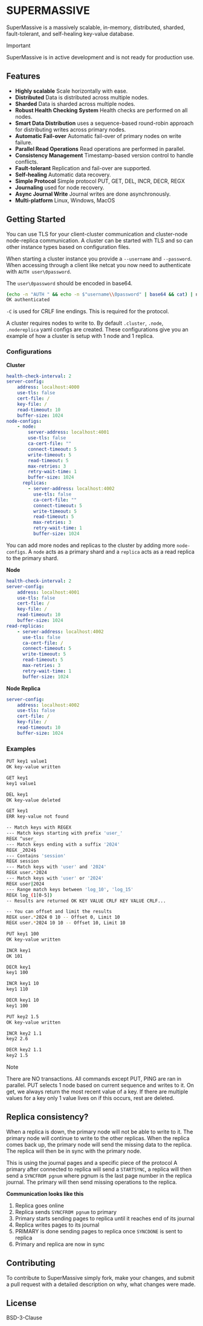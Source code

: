 # SUPERMASSIVE

SuperMassive is a massively scalable, in-memory, distributed, sharded, fault-tolerant, and self-healing key-value database.

> [!IMPORTANT]
> SuperMassive is in active development and is not ready for production use.

## Features

- **Highly scalable** Scale horizontally with ease.
- **Distributed** Data is distributed across multiple nodes.
- **Sharded** Data is sharded across multiple nodes.
- **Robust Health Checking System** Health checks are performed on all nodes.
- **Smart Data Distribution** uses a sequence-based round-robin approach for distributing writes across primary nodes.
- **Automatic Fail-over** Automatic fail-over of primary nodes on write failure.
- **Parallel Read Operations** Read operations are performed in parallel.
- **Consistency Management** Timestamp-based version control to handle conflicts.
- **Fault-tolerant** Replication and fail-over are supported.
- **Self-healing** Automatic data recovery.
- **Simple Protocol** Simple protocol PUT, GET, DEL, INCR, DECR, REGX
- **Journaling** used for node recovery.
- **Async Journal Write** Journal writes are done asynchronously.
- **Multi-platform** Linux, Windows, MacOS

## Getting Started

You can use TLS for your client-cluster communication and cluster-node node-replica communication.  A cluster can be started with TLS and so can other instance types based on configuration files.

When starting a cluster instance you provide a `--username` and `--password`.  When accessing through a client like netcat you now need to authenticate with `AUTH user\0password`.

The `user\0password` should be encoded in base64.

```bash
(echo -n "AUTH " && echo -n $"username\\0password" | base64 && cat) | nc -C localhost 4000
OK authenticated
```

`-C` is used for CRLF line endings.  This is required for the protocol.

A cluster requires nodes to write to.  By default `.cluster`, `.node`, `.nodereplica` yaml configs are created.
These configurations give you an example of how a cluster is setup with 1 node and 1 replica.

### Configurations

**Cluster**

```yaml
health-check-interval: 2
server-config:
    address: localhost:4000
    use-tls: false
    cert-file: /
    key-file: /
    read-timeout: 10
    buffer-size: 1024
node-configs:
    - node:
        server-address: localhost:4001
        use-tls: false
        ca-cert-file: ""
        connect-timeout: 5
        write-timeout: 5
        read-timeout: 5
        max-retries: 3
        retry-wait-time: 1
        buffer-size: 1024
      replicas:
        - server-address: localhost:4002
          use-tls: false
          ca-cert-file: ""
          connect-timeout: 5
          write-timeout: 5
          read-timeout: 5
          max-retries: 3
          retry-wait-time: 1
          buffer-size: 1024

```
You can add more nodes and replicas to the cluster by adding more `node-configs`.
A `node` acts as a primary shard and a `replica` acts as a read replica to the primary shard.

**Node**

```yaml
health-check-interval: 2
server-config:
    address: localhost:4001
    use-tls: false
    cert-file: /
    key-file: /
    read-timeout: 10
    buffer-size: 1024
read-replicas:
    - server-address: localhost:4002
      use-tls: false
      ca-cert-file: /
      connect-timeout: 5
      write-timeout: 5
      read-timeout: 5
      max-retries: 3
      retry-wait-time: 1
      buffer-size: 1024

```

**Node Replica**

```yaml
server-config:
    address: localhost:4002
    use-tls: false
    cert-file: /
    key-file: /
    read-timeout: 10
    buffer-size: 1024

```

### Examples

```bash
PUT key1 value1
OK key-value written

GET key1
key1 value1

DEL key1
OK key-value deleted

GET key1
ERR key-value not found

-- Match keys with REGEX
--- Match keys starting with prefix 'user_'
REGX ^user_
--- Match keys ending with a suffix '2024'
REGX _2024$
--- Contains 'session'
REGX session
--- Match keys with 'user' and '2024'
REGX user.*2024
--- Match keys with 'user' or '2024'
REGX user|2024
--- Range match keys between 'log_10', 'log_15'
REGX log_(1[0-5])
-- Results are returned OK KEY VALUE CRLF KEY VALUE CRLF...

-- You can offset and limit the results
REGX user.*2024 0 10 -- Offset 0, Limit 10
REGX user.*2024 10 10 -- Offset 10, Limit 10

PUT key1 100
OK key-value written

INCR key1
OK 101

DECR key1
key1 100

INCR key1 10
key1 110

DECR key1 10
key1 100

PUT key2 1.5
OK key-value written

INCR key2 1.1
key2 2.6

DECR key2 1.1
key2 1.5
```

> [!NOTE]
> There are NO transactions.  All commands except PUT, PING are ran in parallel.  PUT selects 1 node based on current sequence and writes to it.  On get, we always return the most recent value of a key.  If there are multiple values for a key only 1 value lives on if this occurs, rest are deleted.


## Replica consistency?

When a replica is down, the primary node will not be able to write to it.  The primary node will continue to write to the other replicas.
When the replica comes back up, the primary node will send the missing data to the replica.  The replica will then be in sync with the primary node.

This is using the journal pages and a specific piece of the protocol
A primary after connected to replica will send a `STARTSYNC`, a replica will then send a `SYNCFROM pgnum` where pgnum is the last page number in the replica journal.  The primary will then send missing operations to the replica.

**Communication looks like this**
1. Replica goes online
2. Replica sends `SYNCFROM pgnum` to primary
3. Primary starts sending pages to replica until it reaches end of its journal
4. Replica writes pages to its journal
5. PRIMARY is done sending pages to replica once `SYNCDONE` is sent to replica
6. Primary and replica are now in sync

## Contributing
To contribute to SuperMassive simply fork, make your changes, and submit a pull request with a detailed description on why, what changes were made.

## License
BSD-3-Clause
